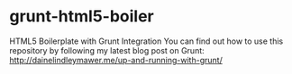 # grunt-html5-boiler
HTML5 Boilerplate with Grunt Integration
You can find out how to use this repository by following my latest blog post on Grunt:
 http://dainelindleymawer.me/up-and-running-with-grunt/
